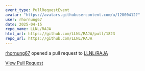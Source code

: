 ```yaml
---
event_type: PullRequestEvent
avatar: "https://avatars.githubusercontent.com/u/12800412?"
user: rhornung67
date: 2025-04-15
repo_name: LLNL/RAJA
html_url: https://github.com/LLNL/RAJA/pull/1823
repo_url: https://github.com/LLNL/RAJA
---
```


<a href='https://github.com/rhornung67' target='_blank'>rhornung67</a> opened a pull request to <a href='https://github.com/LLNL/RAJA' target='_blank'>LLNL/RAJA</a>

<a href='https://github.com/LLNL/RAJA/pull/1823' target='_blank'>View Pull Request</a>